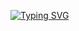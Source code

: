 [![Typing SVG](https://readme-typing-svg.herokuapp.com?color=%2336BCF7&lines=Hello%2C+I'm+XEDGit)](https://git.io/typing-svg)

<!--
**XEDGit/XEDGit** is a ✨ _special_ ✨ repository because its `README.md` (this file) appears on your GitHub profile.

Here are some ideas to get you started:

- 🔭 I’m currently working on ...
- 🌱 I’m currently learning ...
- 👯 I’m looking to collaborate on ...
- 🤔 I’m looking for help with ...
- 💬 Ask me about ...
- 📫 How to reach me: ...
- 😄 Pronouns: ...
- ⚡ Fun fact: ...
-->
